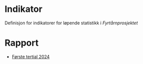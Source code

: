 # Indikator

Definisjon for indikatorer for løpende statistikk i *Fyrtårnprosjektet*

# Rapport
- [Første tertial 2024](https://fyrtaarn.github.io/indikator/jan-apr-2024.html)
